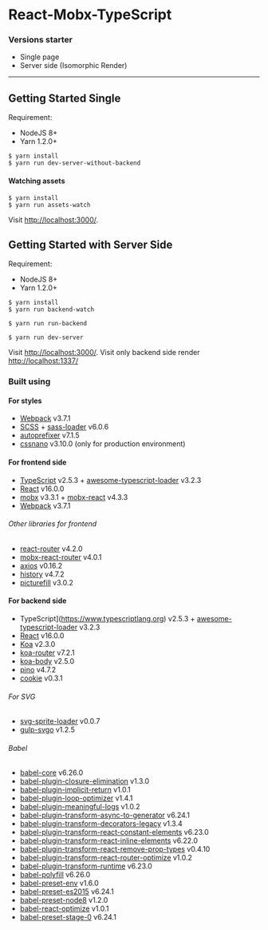 # React-Mobx-TypeScript
### Versions starter
* Single page
* Server side (Isomorphic Render)

---------

## Getting Started Single
Requirement:
- NodeJS 8+
- Yarn 1.2.0+

```
$ yarn install
$ yarn run dev-server-without-backend
```

#### Watching assets
```
$ yarn install
$ yarn run assets-watch
```

Visit [http://localhost:3000/](http://localhost:3000/).

## Getting Started with Server Side
Requirement:
- NodeJS 8+
- Yarn 1.2.0+

```
$ yarn install
$ yarn run backend-watch
```

```
$ yarn run run-backend
```

```
$ yarn run dev-server
```

Visit [http://localhost:3000/](http://localhost:3000/).
Visit only backend side render [http://localhost:1337/](http://localhost:1337/)

### Built using
#### For styles
- [Webpack](https://webpack.github.io) v3.7.1
- [SCSS](http://sass-lang.com) + [sass-loader](https://github.com/webpack-contrib/sass-loader) v6.0.6
- [autoprefixer](https://github.com/postcss/autoprefixer) v7.1.5
- [cssnano](http://cssnano.co) v3.10.0 (only for production environment)

#### For frontend side
- [TypeScript](https://www.typescriptlang.org) v2.5.3 + [awesome-typescript-loader](https://github.com/s-panferov/awesome-typescript-loader) v3.2.3
- [React](https://facebook.github.io/react/) v16.0.0
- [mobx](https://mobx.js.org) v3.3.1 + [mobx-react](https://github.com/mobxjs/mobx-react) v4.3.3
- [Webpack](https://webpack.github.io) v3.7.1

###### Other libraries for frontend
- [react-router](https://github.com/ReactTraining/react-router) v4.2.0
- [mobx-react-router](https://github.com/alisd23/mobx-react-router) v4.0.1
- [axios](https://github.com/axios/axios) v0.16.2
- [history](https://github.com/ReactTraining/history) v4.7.2
- [picturefill](https://github.com/scottjehl/picturefill) v3.0.2

#### For backend side
- TypeScript](https://www.typescriptlang.org) v2.5.3 + [awesome-typescript-loader](https://github.com/s-panferov/awesome-typescript-loader) v3.2.3
- [React](https://facebook.github.io/react/) v16.0.0
- [Koa](http://koajs.com) v2.3.0
- [koa-router](https://github.com/alexmingoia/koa-router) v7.2.1
- [koa-body](https://github.com/dlau/koa-body) v2.5.0
- [pino](https://github.com/pinojs/pino) v4.7.2
- [cookie](https://www.npmjs.com/package/cookie) v0.3.1

###### For SVG
- [svg-sprite-loader](https://github.com/kisenka/svg-sprite-loader) v0.0.7
- [gulp-svgo](https://github.com/corneliusio/gulp-svgo) v1.2.5

###### Babel
- [babel-core](https://github.com/babel/babel/tree/master/packages/babel-core) v6.26.0
- [babel-plugin-closure-elimination](https://github.com/codemix/babel-plugin-closure-elimination) v1.3.0
- [babel-plugin-implicit-return](https://github.com/miraks/babel-plugin-implicit-return) v1.0.1
- [babel-plugin-loop-optimizer](https://github.com/vihanb/babel-plugin-loop-optimizer) v1.4.1
- [babel-plugin-meaningful-logs](https://github.com/furstenheim/babel-plugin-meaningful-logs) v1.0.2
- [babel-plugin-transform-async-to-generator](https://github.com/babel/babel/tree/master/packages/babel-plugin-transform-async-to-generator) v6.24.1
- [babel-plugin-transform-decorators-legacy](https://github.com/loganfsmyth/babel-plugin-transform-decorators-legacy) v1.3.4
- [babel-plugin-transform-react-constant-elements](https://github.com/babel/babel/tree/master/packages/babel-plugin-transform-react-constant-elements) v6.23.0
- [babel-plugin-transform-react-inline-elements](https://github.com/babel/babel/tree/master/packages/babel-plugin-transform-react-inline-elements) v6.22.0
- [babel-plugin-transform-react-remove-prop-types](https://github.com/oliviertassinari/babel-plugin-transform-react-remove-prop-types) v0.4.10
- [babel-plugin-transform-react-router-optimize](https://github.com/nerdlabs/babel-plugin-transform-react-router-optimize) v1.0.2
- [babel-plugin-transform-runtime](https://github.com/babel/babel/tree/master/packages/babel-plugin-transform-runtime) v6.23.0
- [babel-polyfill](https://github.com/babel/babel/tree/master/packages/babel-polyfill) v6.26.0
- [babel-preset-env](https://github.com/babel/babel-preset-env) v1.6.0
- [babel-preset-es2015](https://github.com/babel/babel/tree/master/packages/babel-preset-es2015) v6.24.1
- [babel-preset-node8](https://github.com/lestad/babel-preset-node8) v1.2.0
- [babel-react-optimize](https://github.com/thejameskyle/babel-react-optimize) v1.0.1
- [babel-preset-stage-0](https://github.com/babel/babel/tree/master/packages/babel-preset-stage-0) v6.24.1
